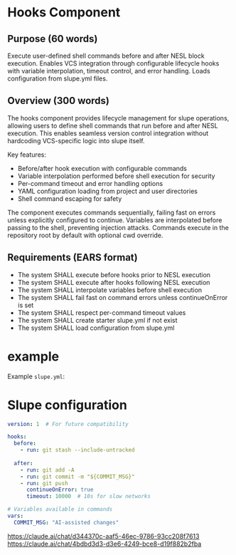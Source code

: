 # Hooks Component

## Purpose (60 words)
Execute user-defined shell commands before and after NESL block execution. Enables VCS integration through configurable lifecycle hooks with variable interpolation, timeout control, and error handling. Loads configuration from slupe.yml files.

## Overview (300 words)
The hooks component provides lifecycle management for slupe operations, allowing users to define shell commands that run before and after NESL execution. This enables seamless version control integration without hardcoding VCS-specific logic into slupe itself.

Key features:
- Before/after hook execution with configurable commands
- Variable interpolation performed before shell execution for security
- Per-command timeout and error handling options
- YAML configuration loading from project and user directories
- Shell command escaping for safety

The component executes commands sequentially, failing fast on errors unless explicitly configured to continue. Variables are interpolated before passing to the shell, preventing injection attacks. Commands execute in the repository root by default with optional cwd override.

## Requirements (EARS format)
- The system SHALL execute before hooks prior to NESL execution
- The system SHALL execute after hooks following NESL execution
- The system SHALL interpolate variables before shell execution
- The system SHALL fail fast on command errors unless continueOnError is set
- The system SHALL respect per-command timeout values
- The system SHALL create starter slupe.yml if not exist
- The system SHALL load configuration from slupe.yml

# example

Example `slupe.yml`:

# Slupe configuration

```yaml
version: 1  # For future compatibility

hooks:
  before:
    - run: git stash --include-untracked
      
  after:
    - run: git add -A
    - run: git commit -m "${COMMIT_MSG}"
    - run: git push
      continueOnError: true
      timeout: 10000  # 10s for slow networks

# Variables available in commands
vars:
  COMMIT_MSG: "AI-assisted changes"
```

https://claude.ai/chat/d344370c-aaf5-46ec-9786-93cc208f7613
https://claude.ai/chat/4bdbd3d3-d3e6-4249-bce8-d19f882b2fba